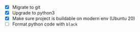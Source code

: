 - [x] Migrate to git
- [x] Upgrade to python3
- [x] Make sure project is buildable on modern env (Ubuntu 20)
- [ ] Format python code with `black`
